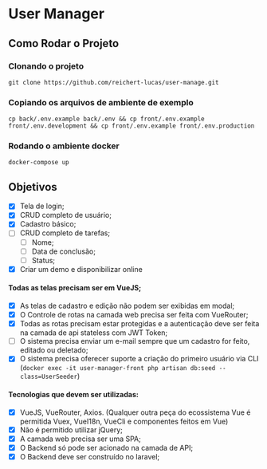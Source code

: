 # User Manager

## Como Rodar o Projeto
### Clonando o projeto
`git clone https://github.com/reichert-lucas/user-manage.git`

### Copiando os arquivos de ambiente de exemplo
`cp back/.env.example back/.env && cp front/.env.example front/.env.development && cp front/.env.example front/.env.production`

### Rodando o ambiente docker
`docker-compose up`

## Objetivos
- [x] Tela de login;
- [x] CRUD completo de usuário;
- [x] Cadastro básico;
- [ ] CRUD completo de tarefas;
    - [ ] Nome;
    - [ ] Data de conclusão;
    - [ ] Status;
- [x] Criar um demo e disponibilizar online

#### Todas as telas precisam ser em VueJS;
- [x] As telas de cadastro e edição não podem ser exibidas em modal;
- [x] O Controle de rotas na camada web precisa ser feita com VueRouter;
- [x] Todas as rotas precisam estar protegidas e a autenticação deve ser feita na camada de api stateless com JWT Token;
- [ ] O sistema precisa enviar um e-mail sempre que um cadastro for feito, editado ou deletado;
- [x] O sistema precisa oferecer suporte a criação do primeiro usuário via CLI (`docker exec -it user-manager-front php artisan db:seed --class=UserSeeder`) 

#### Tecnologias que devem ser utilizadas:
- [x] VueJS, VueRouter, Axios. (Qualquer outra peça do ecossistema Vue é permitida Vuex, VueI18n, VueCli e componentes feitos em Vue)
- [x] Não é permitido utilizar jQuery;
- [x] A camada web precisa ser uma SPA;
- [x] O Backend só pode ser acionado na camada de API;
- [x] O Backend deve ser construído no laravel;
